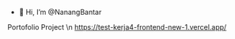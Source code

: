 - 👋 Hi, I’m @NanangBantar

Portofolio Project \n
https://test-kerja4-frontend-new-1.vercel.app/

<!---
NanangBantar/NanangBantar is a ✨ special ✨ repository because its `README.md` (this file) appears on your GitHub profile.
You can click the Preview link to take a look at your changes.
--->
